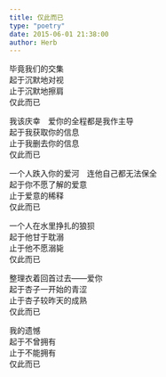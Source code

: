 ```yaml
---  
title: 仅此而已  
type: "poetry"  
date: 2015-06-01 21:38:00  
author: Herb  
---  
```

毕竟我们的交集  
起于沉默地对视  
止于沉默地擦肩  
仅此而已  

我该庆幸　爱你的全程都是我作主导  
起于我获取你的信息  
止于我删去你的信息  
仅此而已  

一个人跌入你的爱河　连他自己都无法保全  
起于你不愿了解的爱意  
止于爱意的稀释  
仅此而已  

一个人在水里挣扎的狼狈  
起于他甘于耽溺  
止于他不愿溺毙  
仅此而已  

整理衣着回首过去——爱你  
起于杏子一开始的青涩  
止于杏子较昨天的成熟  
仅此而已  

我的遗憾  
起于不曾拥有  
止于不能拥有  
仅此而已